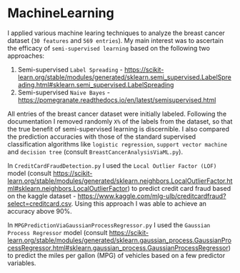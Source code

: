 # MachineLearning

I applied various machine learing techniques to analyze the breast cancer dataset (`30 features` and `569 entries`). My main interest was to ascertain the efficacy of `semi-supervised learning` based on the following two approaches:

1. Semi-supervised `Label Spreading` - https://scikit-learn.org/stable/modules/generated/sklearn.semi_supervised.LabelSpreading.html#sklearn.semi_supervised.LabelSpreading
2. Semi-supervised `Naive Bayes` - https://pomegranate.readthedocs.io/en/latest/semisupervised.html

All entries of the breast cancer dataset were initially labeled. Following the documentation I removed randomly `X%` of the labels from the dataset, so that the true benefit of semi-supervised learning is discernible. I also compared the prediction accuracies with those of the standard supervised classification algorithms like `logistic regression`, `support vector machine` and `decision tree` (consult `BreastCancerAnalysisViaML.py`).

In `CreditCardFraudDetection.py` I used the `Local Outlier Factor (LOF)` model (consult https://scikit-learn.org/stable/modules/generated/sklearn.neighbors.LocalOutlierFactor.html#sklearn.neighbors.LocalOutlierFactor) to predict credit card fraud based on the kaggle dataset - https://www.kaggle.com/mlg-ulb/creditcardfraud?select=creditcard.csv. Using this approach I was able to achieve an accuracy above 90%.

In `MPGPredictionViaGaussianProcessRegressor.py` I used the `Gaussian Process Regressor` model (consult https://scikit-learn.org/stable/modules/generated/sklearn.gaussian_process.GaussianProcessRegressor.html#sklearn.gaussian_process.GaussianProcessRegressor) to predict the miles per gallon (MPG) of vehicles based on a few predictor variables.